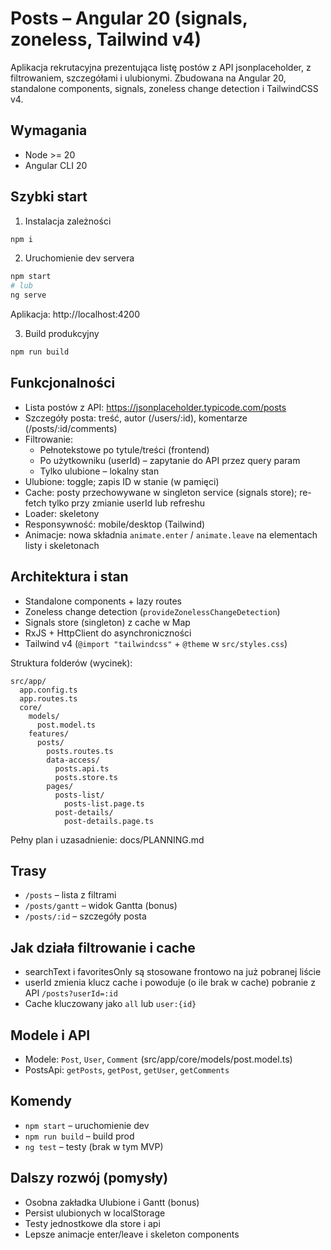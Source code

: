 # Posts – Angular 20 (signals, zoneless, Tailwind v4)

Aplikacja rekrutacyjna prezentująca listę postów z API jsonplaceholder, z filtrowaniem, szczegółami i ulubionymi. Zbudowana na Angular 20, standalone components, signals, zoneless change detection i TailwindCSS v4.

## Wymagania
- Node >= 20
- Angular CLI 20

## Szybki start
1. Instalacja zależności
```bash
npm i
```
2. Uruchomienie dev servera
```bash
npm start
# lub
ng serve
```
Aplikacja: http://localhost:4200

3. Build produkcyjny
```bash
npm run build
```

## Funkcjonalności
- Lista postów z API: https://jsonplaceholder.typicode.com/posts
- Szczegóły posta: treść, autor (/users/:id), komentarze (/posts/:id/comments)
- Filtrowanie:
  - Pełnotekstowe po tytule/treści (frontend)
  - Po użytkowniku (userId) – zapytanie do API przez query param
  - Tylko ulubione – lokalny stan
- Ulubione: toggle; zapis ID w stanie (w pamięci)
- Cache: posty przechowywane w singleton service (signals store); re-fetch tylko przy zmianie userId lub refreshu
- Loader: skeletony
- Responsywność: mobile/desktop (Tailwind)
- Animacje: nowa składnia `animate.enter` / `animate.leave` na elementach listy i skeletonach

## Architektura i stan
- Standalone components + lazy routes
- Zoneless change detection (`provideZonelessChangeDetection`)
- Signals store (singleton) z cache w Map
- RxJS + HttpClient do asynchroniczności
- Tailwind v4 (`@import "tailwindcss"` + `@theme` w `src/styles.css`)

Struktura folderów (wycinek):
```
src/app/
  app.config.ts
  app.routes.ts
  core/
    models/
      post.model.ts
    features/
      posts/
        posts.routes.ts
        data-access/
          posts.api.ts
          posts.store.ts
        pages/
          posts-list/
            posts-list.page.ts
          post-details/
            post-details.page.ts
```
Pełny plan i uzasadnienie: docs/PLANNING.md

## Trasy
- `/posts` – lista z filtrami
- `/posts/gantt` – widok Gantta (bonus)
- `/posts/:id` – szczegóły posta

## Jak działa filtrowanie i cache
- searchText i favoritesOnly są stosowane frontowo na już pobranej liście
- userId zmienia klucz cache i powoduje (o ile brak w cache) pobranie z API `/posts?userId=:id`
- Cache kluczowany jako `all` lub `user:{id}`

## Modele i API
- Modele: `Post`, `User`, `Comment` (src/app/core/models/post.model.ts)
- PostsApi: `getPosts`, `getPost`, `getUser`, `getComments`

## Komendy
- `npm start` – uruchomienie dev
- `npm run build` – build prod
- `ng test` – testy (brak w tym MVP)

## Dalszy rozwój (pomysły)
- Osobna zakładka Ulubione i Gantt (bonus)
- Persist ulubionych w localStorage
- Testy jednostkowe dla store i api
- Lepsze animacje enter/leave i skeleton components
